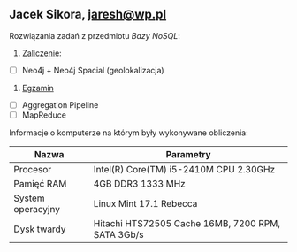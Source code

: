 ## Jacek Sikora, jaresh@wp.pl

Rozwiązania zadań z przedmiotu *Bazy NoSQL*:

1. [Zaliczenie](neo4j.md):
 - [ ] Neo4j + Neo4j Spacial (geolokalizacja)
1. [Egzamin](egzamin.md)
 - [ ] Aggregation Pipeline
 - [ ] MapReduce

Informacje o komputerze na którym były wykonywane obliczenia:

|     Nazwa     |   Parametry   |
| ------------- | ------------- |
| Procesor  | Intel(R) Core(TM) i5-2410M CPU 2.30GHz  |
| Pamięć RAM  | 4GB DDR3 1333 MHz  |
| System operacyjny  | Linux Mint 17.1 Rebecca |
| Dysk twardy | Hitachi HTS72505 Cache 16MB, 7200 RPM, SATA 3Gb/s |

